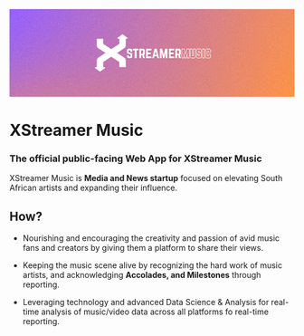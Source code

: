 ![XStreamer Music Banner.](/staticfiles/images/brand/github.png)
# XStreamer Music

### The official public-facing Web App for XStreamer Music

XStreamer Music is **Media and News startup** focused on elevating
South African artists and expanding their influence.

## How?

- Nourishing and encouraging the creativity and passion of avid music 
fans and creators by giving them a platform to share their views.

- Keeping the music scene alive by recognizing the hard work of music
artists, and acknowledging **Accolades, and Milestones** through reporting.

- Leveraging technology and advanced Data Science & Analysis for real-time
analysis of music/video data across all platforms fo real-time reporting.